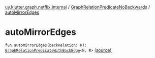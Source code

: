 [uy.klutter.graph.netflix.internal](../index.md) / [GraphRelationPredicateNoBackwards](index.md) / [autoMirrorEdges](.)


# autoMirrorEdges
<code>fun autoMirrorEdges(backRelation: R): [GraphRelationPredicateWithBackEdge](../-graph-relation-predicate-with-back-edge/index.md)<N, R></code> [(source)](https://github.com/kohesive/klutter/blob/master/netflix-graph-jdk6/src/main/kotlin/uy/klutter/graph/netflix/internal/Schema.kt#L137)<br/>

